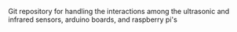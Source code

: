 Git repository for handling the interactions among the ultrasonic and infrared
sensors, arduino boards, and raspberry pi's
